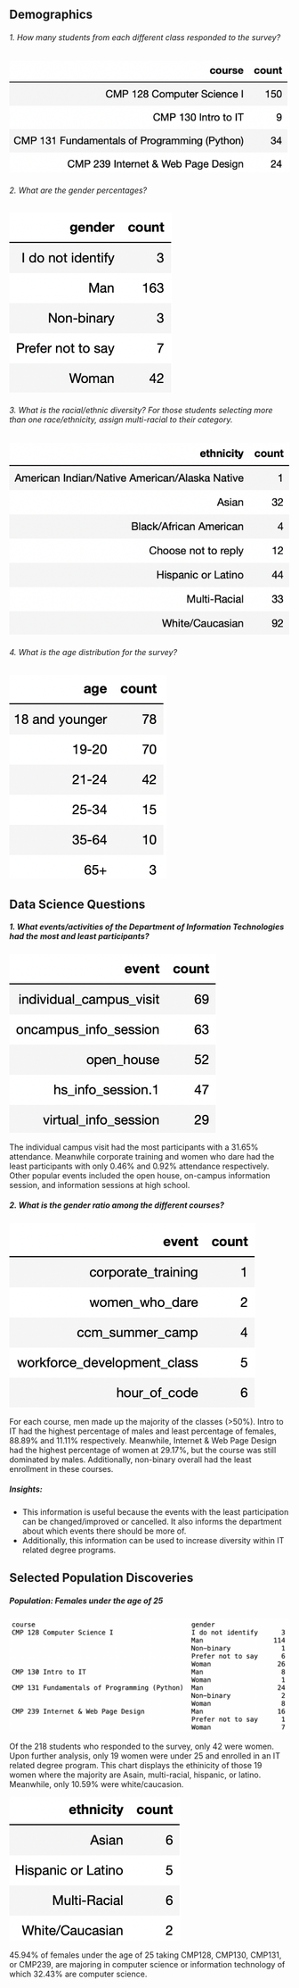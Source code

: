 ## Demographics

###### 1. How many students from each different class responded to the survey?

![](assets/Pic1.png)


###### 2. What are the gender percentages?

![](assets/Pic2.png)

###### 3. What is the racial/ethnic diversity? For those students selecting more than one race/ethnicity, assign multi-racial to their category.

![](assets/Pic3.png)

###### 4. What is the age distribution for the survey?

![](assets/Pic4.png)

## Data Science Questions

##### 1. What events/activities of the Department of Information Technologies had the most and least participants?

![](assets/Pic5.png)

The individual campus visit had the most participants with a   31.65% attendance. Meanwhile corporate training and women who dare had the least participants with only 0.46% and 0.92% attendance respectively. Other popular events included the open house, on-campus information session, and information sessions at high school.

##### 2. What is the gender ratio among the different courses?

![](assets/Pic6.png)

For each course, men made up the majority of the classes (>50%). Intro to IT had the highest percentage of males and least percentage of females, 88.89% and 11.11% respectively. Meanwhile, Internet & Web Page Design had the highest percentage of women at 29.17%, but the course was still dominated by males. Additionally, non-binary overall had the least enrollment in these courses.

##### Insights:

- This information is useful because the events with the least participation can be changed/improved or cancelled. It also informs the department about which events there should be more of.
- Additionally, this information can be used to increase diversity within IT related degree programs.

## Selected Population Discoveries

##### Population: Females under the age of 25

![](assets/Pic7.png)

Of the 218 students who responded to the survey, only 42 were women. Upon further analysis, only 19 women were under 25 and enrolled in an IT related degree program. This chart displays the ethinicity of those 19 women where the majority are Asain, multi-racial, hispanic, or latino. Meanwhile, only 10.59% were white/caucasion.

![](assets/Pic8.png)

45.94% of females under the age of 25 taking CMP128, CMP130, CMP131, or CMP239, are majoring in computer science or information technology of which 32.43% are computer science.